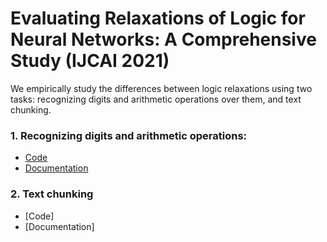 # Evaluating Relaxations of Logic for Neural Networks: A Comprehensive Study (IJCAI 2021)

We empirically study the differences between logic relaxations using two tasks: recognizing digits and arithmetic operations over them, and text chunking.

### 1. Recognizing digits and arithmetic operations:

* [Code](digits_and_arithmetic_experiments) 
* [Documentation](digits_and_arithmetic_experiments/documentation.md)


### 2. Text chunking

* [Code]
* [Documentation]

